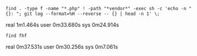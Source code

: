 `find . -type f -name "*.php" ! -path "*vendor*" -exec sh -c 'echo -n "{}: "; git log --format=%H --reverse -- {} | head -n 1' \;`

real    1m1.464s
user    0m33.680s
sys     0m24.914s

`find fhf`

real    0m37.531s
user    0m30.256s
sys     0m7.061s
